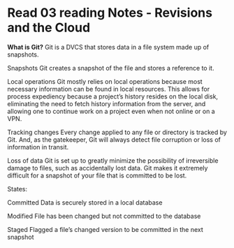 # Read 03 reading Notes - Revisions and the Cloud

**What is Git?**
Git is a DVCS that stores data in a file system made up of snapshots. 

Snapshots
Git creates a snapshot of the file and stores a reference to it.

Local operations
Git mostly relies on local operations because most necessary information can be found in local resources. This allows for process expediency because a project’s history resides on the local disk, eliminating the need to fetch history information from the server, and allowing one to continue work on a project even when not online or on a VPN.

Tracking changes
Every change applied to any file or directory is tracked by Git. And, as the gatekeeper, Git will always detect file corruption or loss of information in transit.

Loss of data
Git is set up to greatly minimize the possibility of irreversible damage to files, such as accidentally lost data. Git makes it extremely difficult for a snapshot of your file that is committed to be lost.

States:

Committed
Data is securely stored in a local database

Modified
File has been changed but not committed to the database

Staged
Flagged a file’s changed version to be committed in the next snapshot